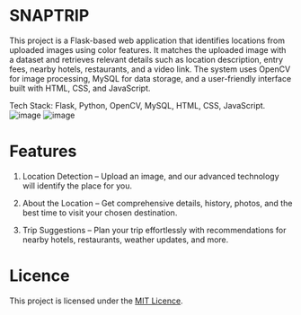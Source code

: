 # SNAPTRIP
This project is a Flask-based web application that identifies locations from uploaded images using color features. It matches the uploaded image with a dataset and retrieves relevant details such as location description, entry fees, nearby hotels, restaurants, and a video link. The system uses OpenCV for image processing, MySQL for data storage, and a user-friendly interface built with HTML, CSS, and JavaScript.

Tech Stack: Flask, Python, OpenCV, MySQL, HTML, CSS, JavaScript.
![image](https://github.com/user-attachments/assets/ece0e80a-9190-4023-9103-95eae47633a7)
![image](https://github.com/user-attachments/assets/1ccde364-a66e-4049-a558-a5cbf383dac0)


# Features
1. Location Detection – Upload an image, and our advanced technology will identify the place for you.

2. About the Location – Get comprehensive details, history, photos, and the best time to visit your chosen destination.

3. Trip Suggestions – Plan your trip effortlessly with recommendations for nearby hotels, restaurants, weather updates, and more.

# Licence
This project is licensed under the [MIT Licence](LICENCE).
